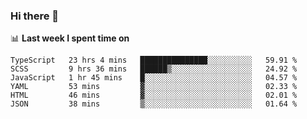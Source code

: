 ### Hi there 👋

<!--
**DBvc/DBvc** is a ✨ _special_ ✨ repository because its `README.md` (this file) appears on your GitHub profile.

Here are some ideas to get you started:

- 🔭 I’m currently working on ...
- 🌱 I’m currently learning ...
- 👯 I’m looking to collaborate on ...
- 🤔 I’m looking for help with ...
- 💬 Ask me about ...
- 📫 How to reach me: ...
- 😄 Pronouns: ...
- ⚡ Fun fact: ...
-->

📊 **Last week I spent time on**
<!--START_SECTION:waka-->

```text
TypeScript   23 hrs 4 mins   ███████████████░░░░░░░░░░   59.91 %
SCSS         9 hrs 36 mins   ██████▒░░░░░░░░░░░░░░░░░░   24.92 %
JavaScript   1 hr 45 mins    █░░░░░░░░░░░░░░░░░░░░░░░░   04.57 %
YAML         53 mins         ▓░░░░░░░░░░░░░░░░░░░░░░░░   02.33 %
HTML         46 mins         ▓░░░░░░░░░░░░░░░░░░░░░░░░   02.01 %
JSON         38 mins         ▒░░░░░░░░░░░░░░░░░░░░░░░░   01.64 %
```

<!--END_SECTION:waka-->
